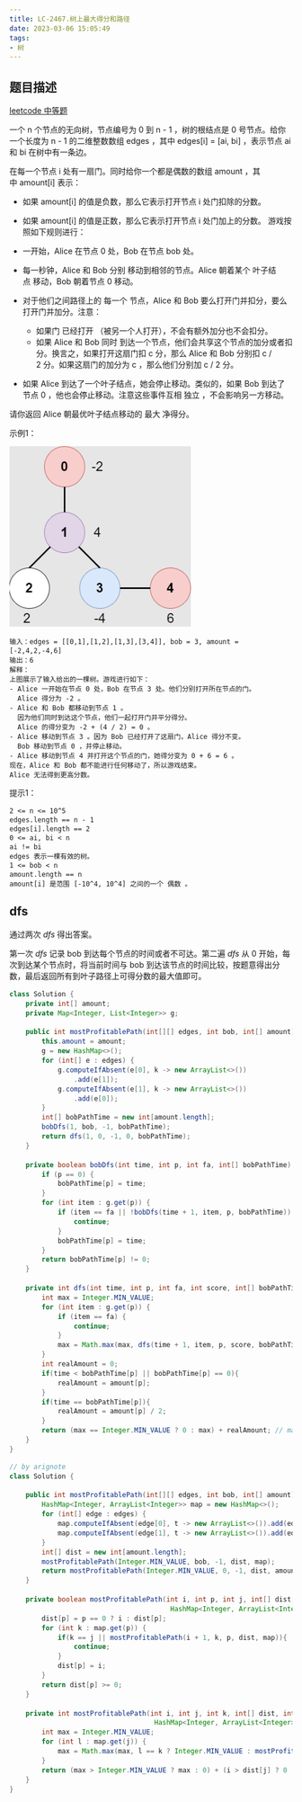 ```yaml
---
title: LC-2467.树上最大得分和路径
date: 2023-03-06 15:05:49
tags:
- 树
---
```


## 题目描述
[leetcode 中等题](https://leetcode.cn/problems/most-profitable-path-in-a-tree/)

一个 n 个节点的无向树，节点编号为 0 到 n - 1 ，树的根结点是 0 号节点。给你一个长度为 n - 1 的二维整数数组 edges ，其中 edges[i] = [ai, bi] ，表示节点 ai 和 bi 在树中有一条边。

在每一个节点 i 处有一扇门。同时给你一个都是偶数的数组 amount ，其中 amount[i] 表示：

- 如果 amount[i] 的值是负数，那么它表示打开节点 i 处门扣除的分数。
- 如果 amount[i] 的值是正数，那么它表示打开节点 i 处门加上的分数。
游戏按照如下规则进行：

- 一开始，Alice 在节点 0 处，Bob 在节点 bob 处。
- 每一秒钟，Alice 和 Bob 分别 移动到相邻的节点。Alice 朝着某个 叶子结点 移动，Bob 朝着节点 0 移动。
- 对于他们之间路径上的 每一个 节点，Alice 和 Bob 要么打开门并扣分，要么打开门并加分。注意：
    - 如果门 已经打开 （被另一个人打开），不会有额外加分也不会扣分。
    - 如果 Alice 和 Bob 同时 到达一个节点，他们会共享这个节点的加分或者扣分。换言之，如果打开这扇门扣 c 分，那么 Alice 和 Bob 分别扣 c / 2 分。如果这扇门的加分为 c ，那么他们分别加 c / 2 分。
- 如果 Alice 到达了一个叶子结点，她会停止移动。类似的，如果 Bob 到达了节点 0 ，他也会停止移动。注意这些事件互相 独立 ，不会影响另一方移动。

请你返回 Alice 朝最优叶子结点移动的 最大 净得分。

示例1：

![](../img/Snipaste_2023-03-06_15-13-11.png)
```
输入：edges = [[0,1],[1,2],[1,3],[3,4]], bob = 3, amount = [-2,4,2,-4,6]
输出：6
解释：
上图展示了输入给出的一棵树。游戏进行如下：
- Alice 一开始在节点 0 处，Bob 在节点 3 处。他们分别打开所在节点的门。
  Alice 得分为 -2 。
- Alice 和 Bob 都移动到节点 1 。
  因为他们同时到达这个节点，他们一起打开门并平分得分。
  Alice 的得分变为 -2 + (4 / 2) = 0 。
- Alice 移动到节点 3 。因为 Bob 已经打开了这扇门，Alice 得分不变。
  Bob 移动到节点 0 ，并停止移动。
- Alice 移动到节点 4 并打开这个节点的门，她得分变为 0 + 6 = 6 。
现在，Alice 和 Bob 都不能进行任何移动了，所以游戏结束。
Alice 无法得到更高分数。
```

提示1：
```
2 <= n <= 10^5
edges.length == n - 1
edges[i].length == 2
0 <= ai, bi < n
ai != bi
edges 表示一棵有效的树。
1 <= bob < n
amount.length == n
amount[i] 是范围 [-10^4, 10^4] 之间的一个 偶数 。
```

## dfs
通过两次 $dfs$ 得出答案。

第一次 $dfs$ 记录 bob 到达每个节点的时间或者不可达。第二遍 $dfs$ 从 $0$ 开始，每次到达某个节点时，将当前时间与 bob 到达该节点的时间比较，按题意得出分数，最后返回所有到叶子路径上可得分数的最大值即可。
```Java
class Solution {
    private int[] amount;
    private Map<Integer, List<Integer>> g;

    public int mostProfitablePath(int[][] edges, int bob, int[] amount) {
        this.amount = amount;
        g = new HashMap<>();
        for (int[] e : edges) {
            g.computeIfAbsent(e[0], k -> new ArrayList<>())
                .add(e[1]);
            g.computeIfAbsent(e[1], k -> new ArrayList<>())
                .add(e[0]);
        }
        int[] bobPathTime = new int[amount.length];
        bobDfs(1, bob, -1, bobPathTime);
        return dfs(1, 0, -1, 0, bobPathTime);
    }

    private boolean bobDfs(int time, int p, int fa, int[] bobPathTime) {
        if (p == 0) {
            bobPathTime[p] = time;
        }
        for (int item : g.get(p)) {
            if (item == fa || !bobDfs(time + 1, item, p, bobPathTime)) {
                continue;
            }
            bobPathTime[p] = time;
        }
        return bobPathTime[p] != 0;
    }

    private int dfs(int time, int p, int fa, int score, int[] bobPathTime) {
        int max = Integer.MIN_VALUE;
        for (int item : g.get(p)) {
            if (item == fa) {
                continue;
            }
            max = Math.max(max, dfs(time + 1, item, p, score, bobPathTime));
        }
        int realAmount = 0;
        if(time < bobPathTime[p] || bobPathTime[p] == 0){
            realAmount = amount[p];
        }
        if(time == bobPathTime[p]){
            realAmount = amount[p] / 2;
        }
        return (max == Integer.MIN_VALUE ? 0 : max) + realAmount; // max == Integer.MAX_VALUE 为当前在某个叶子节点的情况 并且因为得分存在负数 所以不能初始化为 0
    }
}
```
```Java
// by arignote
class Solution {

    public int mostProfitablePath(int[][] edges, int bob, int[] amount) {
        HashMap<Integer, ArrayList<Integer>> map = new HashMap<>();
        for (int[] edge : edges) {
            map.computeIfAbsent(edge[0], t -> new ArrayList<>()).add(edge[1]);
            map.computeIfAbsent(edge[1], t -> new ArrayList<>()).add(edge[0]);
        }
        int[] dist = new int[amount.length];
        mostProfitablePath(Integer.MIN_VALUE, bob, -1, dist, map);
        return mostProfitablePath(Integer.MIN_VALUE, 0, -1, dist, amount, map);
    }

    private boolean mostProfitablePath(int i, int p, int j, int[] dist,
                                        HashMap<Integer, ArrayList<Integer>> map) {
        dist[p] = p == 0 ? i : dist[p];
        for (int k : map.get(p)) {
            if(k == j || mostProfitablePath(i + 1, k, p, dist, map)){
                continue;
            }
            dist[p] = i;
        }
        return dist[p] >= 0;
    }

    private int mostProfitablePath(int i, int j, int k, int[] dist, int[] amount,
                                    HashMap<Integer, ArrayList<Integer>> map) {
        int max = Integer.MIN_VALUE;
        for (int l : map.get(j)) {
            max = Math.max(max, l == k ? Integer.MIN_VALUE : mostProfitablePath(i + 1, l, j, dist, amount, map));
        }
        return (max > Integer.MIN_VALUE ? max : 0) + (i > dist[j] ? 0 : amount[j] / (i < dist[j] ? 1 : 2));
    }
}
```
